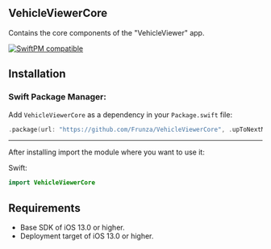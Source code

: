 VehicleViewerCore
---------------
Contains the core components of the "VehicleViewer" app.

[![SwiftPM compatible](https://img.shields.io/badge/SwiftPM-Compatible-brightgreen)](https://swift.org/package-manager)

Installation
--------------

### Swift Package Manager:

Add `VehicleViewerCore` as a dependency in your `Package.swift` file:

```swift
.package(url: "https://github.com/Frunza/VehicleViewerCore", .upToNextMajor(from: "0.0.1"))
```

-------
After installing import the module where you want to use it:

Swift:

```swift
import VehicleViewerCore
```

Requirements
------------

- Base SDK of iOS 13.0 or higher.
- Deployment target of iOS 13.0 or higher.
